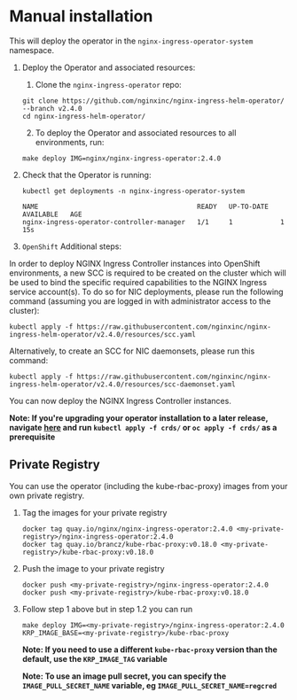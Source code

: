 # Manual installation

This will deploy the operator in the `nginx-ingress-operator-system` namespace.

1. Deploy the Operator and associated resources:

   1. Clone the `nginx-ingress-operator` repo:

   ```shell
   git clone https://github.com/nginxinc/nginx-ingress-helm-operator/ --branch v2.4.0
   cd nginx-ingress-helm-operator/
   ```

   2. To deploy the Operator and associated resources to all environments, run:

   ```shell
   make deploy IMG=nginx/nginx-ingress-operator:2.4.0
   ```

2. Check that the Operator is running:

   ```shell
   kubectl get deployments -n nginx-ingress-operator-system

   NAME                                        READY   UP-TO-DATE   AVAILABLE   AGE
   nginx-ingress-operator-controller-manager   1/1     1            1           15s
   ```

3. `OpenShift` Additional steps:

In order to deploy NGINX Ingress Controller instances into OpenShift environments, a new SCC is required to be created on the cluster which will be used to bind the specific required capabilities to the NGINX Ingress service account(s). To do so for NIC deployments, please run the following command (assuming you are logged in with administrator access to the cluster):

`kubectl apply -f https://raw.githubusercontent.com/nginxinc/nginx-ingress-helm-operator/v2.4.0/resources/scc.yaml`

Alternatively, to create an SCC for NIC daemonsets, please run this command:

`kubectl apply -f https://raw.githubusercontent.com/nginxinc/nginx-ingress-helm-operator/v2.4.0/resources/scc-daemonset.yaml`

You can now deploy the NGINX Ingress Controller instances.

**Note: If you're upgrading your operator installation to a later release, navigate [here](../helm-charts/nginx-ingress/) and run `kubectl apply -f crds/` or `oc apply -f crds/` as a prerequisite**

## Private Registry
You can use the operator (including the kube-rbac-proxy) images from your own private registry.
1. Tag the images for your private registry
   ```shell
   docker tag quay.io/nginx/nginx-ingress-operator:2.4.0 <my-private-registry>/nginx-ingress-operator:2.4.0
   docker tag quay.io/brancz/kube-rbac-proxy:v0.18.0 <my-private-registry>/kube-rbac-proxy:v0.18.0
   ```

2. Push the image to your private registry
   ```shell
   docker push <my-private-registry>/nginx-ingress-operator:2.4.0
   docker push <my-private-registry>/kube-rbac-proxy:v0.18.0
   ```

3. Follow step 1 above but in step 1.2 you can run
   ```shell
   make deploy IMG=<my-private-registry>/nginx-ingress-operator:2.4.0 KRP_IMAGE_BASE=<my-private-registry>/kube-rbac-proxy
   ```
   **Note: If you need to use a different `kube-rbac-proxy` version than the default, use the `KRP_IMAGE_TAG` variable**  

   **Note: To use an image pull secret, you can specify the `IMAGE_PULL_SECRET_NAME` variable, eg `IMAGE_PULL_SECRET_NAME=regcred`**

